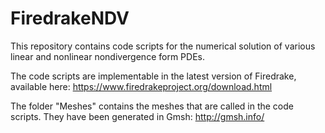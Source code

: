 # FiredrakeNDV
This repository contains code scripts for the numerical solution of various linear and nonlinear nondivergence form PDEs.

The code scripts are implementable in the latest version of Firedrake, available here: https://www.firedrakeproject.org/download.html

The folder "Meshes" contains the meshes that are called in the code scripts. They have been generated in Gmsh: http://gmsh.info/
